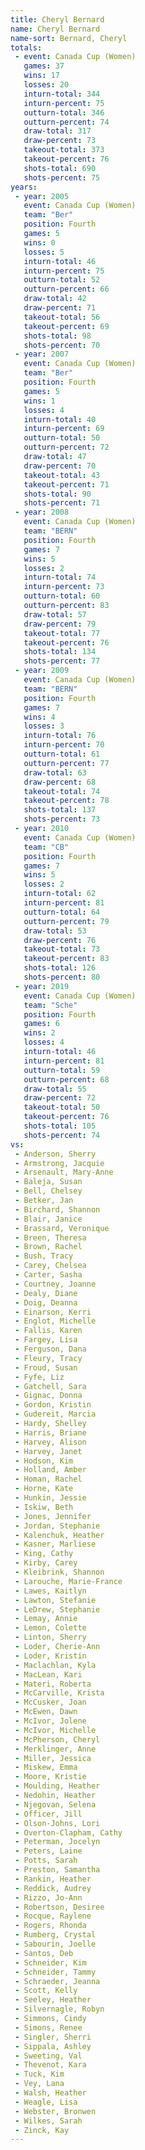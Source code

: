 ```yaml
---
title: Cheryl Bernard
name: Cheryl Bernard
name-sort: Bernard, Cheryl
totals:
 - event: Canada Cup (Women)
   games: 37
   wins: 17
   losses: 20
   inturn-total: 344
   inturn-percent: 75
   outturn-total: 346
   outturn-percent: 74
   draw-total: 317
   draw-percent: 73
   takeout-total: 373
   takeout-percent: 76
   shots-total: 690
   shots-percent: 75
years:
 - year: 2005
   event: Canada Cup (Women)
   team: "Ber"
   position: Fourth
   games: 5
   wins: 0
   losses: 5
   inturn-total: 46
   inturn-percent: 75
   outturn-total: 52
   outturn-percent: 66
   draw-total: 42
   draw-percent: 71
   takeout-total: 56
   takeout-percent: 69
   shots-total: 98
   shots-percent: 70
 - year: 2007
   event: Canada Cup (Women)
   team: "Ber"
   position: Fourth
   games: 5
   wins: 1
   losses: 4
   inturn-total: 40
   inturn-percent: 69
   outturn-total: 50
   outturn-percent: 72
   draw-total: 47
   draw-percent: 70
   takeout-total: 43
   takeout-percent: 71
   shots-total: 90
   shots-percent: 71
 - year: 2008
   event: Canada Cup (Women)
   team: "BERN"
   position: Fourth
   games: 7
   wins: 5
   losses: 2
   inturn-total: 74
   inturn-percent: 73
   outturn-total: 60
   outturn-percent: 83
   draw-total: 57
   draw-percent: 79
   takeout-total: 77
   takeout-percent: 76
   shots-total: 134
   shots-percent: 77
 - year: 2009
   event: Canada Cup (Women)
   team: "BERN"
   position: Fourth
   games: 7
   wins: 4
   losses: 3
   inturn-total: 76
   inturn-percent: 70
   outturn-total: 61
   outturn-percent: 77
   draw-total: 63
   draw-percent: 68
   takeout-total: 74
   takeout-percent: 78
   shots-total: 137
   shots-percent: 73
 - year: 2010
   event: Canada Cup (Women)
   team: "CB"
   position: Fourth
   games: 7
   wins: 5
   losses: 2
   inturn-total: 62
   inturn-percent: 81
   outturn-total: 64
   outturn-percent: 79
   draw-total: 53
   draw-percent: 76
   takeout-total: 73
   takeout-percent: 83
   shots-total: 126
   shots-percent: 80
 - year: 2019
   event: Canada Cup (Women)
   team: "Sche"
   position: Fourth
   games: 6
   wins: 2
   losses: 4
   inturn-total: 46
   inturn-percent: 81
   outturn-total: 59
   outturn-percent: 68
   draw-total: 55
   draw-percent: 72
   takeout-total: 50
   takeout-percent: 76
   shots-total: 105
   shots-percent: 74
vs:
 - Anderson, Sherry
 - Armstrong, Jacquie
 - Arsenault, Mary-Anne
 - Baleja, Susan
 - Bell, Chelsey
 - Betker, Jan
 - Birchard, Shannon
 - Blair, Janice
 - Brassard, Veronique
 - Breen, Theresa
 - Brown, Rachel
 - Bush, Tracy
 - Carey, Chelsea
 - Carter, Sasha
 - Courtney, Joanne
 - Dealy, Diane
 - Doig, Deanna
 - Einarson, Kerri
 - Englot, Michelle
 - Fallis, Karen
 - Fargey, Lisa
 - Ferguson, Dana
 - Fleury, Tracy
 - Froud, Susan
 - Fyfe, Liz
 - Gatchell, Sara
 - Gignac, Donna
 - Gordon, Kristin
 - Gudereit, Marcia
 - Hardy, Shelley
 - Harris, Briane
 - Harvey, Alison
 - Harvey, Janet
 - Hodson, Kim
 - Holland, Amber
 - Homan, Rachel
 - Horne, Kate
 - Hunkin, Jessie
 - Iskiw, Beth
 - Jones, Jennifer
 - Jordan, Stephanie
 - Kalenchuk, Heather
 - Kasner, Marliese
 - King, Cathy
 - Kirby, Carey
 - Kleibrink, Shannon
 - Larouche, Marie-France
 - Lawes, Kaitlyn
 - Lawton, Stefanie
 - LeDrew, Stephanie
 - Lemay, Annie
 - Lemon, Colette
 - Linton, Sherry
 - Loder, Cherie-Ann
 - Loder, Kristin
 - Maclachlan, Kyla
 - MacLean, Kari
 - Materi, Roberta
 - McCarville, Krista
 - McCusker, Joan
 - McEwen, Dawn
 - McIvor, Jolene
 - McIvor, Michelle
 - McPherson, Cheryl
 - Merklinger, Anne
 - Miller, Jessica
 - Miskew, Emma
 - Moore, Kristie
 - Moulding, Heather
 - Nedohin, Heather
 - Njegovan, Selena
 - Officer, Jill
 - Olson-Johns, Lori
 - Overton-Clapham, Cathy
 - Peterman, Jocelyn
 - Peters, Laine
 - Potts, Sarah
 - Preston, Samantha
 - Rankin, Heather
 - Reddick, Audrey
 - Rizzo, Jo-Ann
 - Robertson, Desiree
 - Rocque, Raylene
 - Rogers, Rhonda
 - Rumberg, Crystal
 - Sabourin, Joelle
 - Santos, Deb
 - Schneider, Kim
 - Schneider, Tammy
 - Schraeder, Jeanna
 - Scott, Kelly
 - Seeley, Heather
 - Silvernagle, Robyn
 - Simmons, Cindy
 - Simons, Renee
 - Singler, Sherri
 - Sippala, Ashley
 - Sweeting, Val
 - Thevenot, Kara
 - Tuck, Kim
 - Vey, Lana
 - Walsh, Heather
 - Weagle, Lisa
 - Webster, Bronwen
 - Wilkes, Sarah
 - Zinck, Kay
---
```

